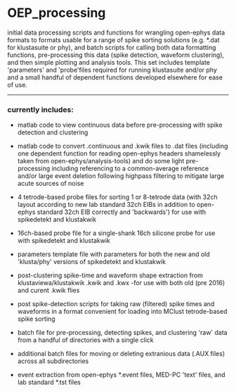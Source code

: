# OEP_processing #
initial data processing scripts and functions for wrangling open-ephys data formats to formats usable for a range of spike sorting solutions (e.g. *.dat for klustasuite or phy), and batch scripts for calling both data formatting functions, pre-processing this data (spike detection, waveform clustering), and then simple plotting and analysis tools.  This set includes template 'parameters' and 'probe'files required for running klustasuite and/or phy and a small handful of dependent functions developed elsewhere for ease of use.

---

### currently includes:

* matlab code to view continuous data before pre-processing with spike detection and clustering

* matlab code to convert .continuous and .kwik files to .dat files (including one dependent function for reading open-ephys headers shamelessly taken from open-ephys/analysis-tools) and do some light pre-processing including referencing to a common-average reference and/or large event deletion following highpass filtering to mitigate large acute sources of noise

* 4 tetrode-based probe files for sorting 1 or 8-tetrode data (with 32ch layout according to new lab standard 32ch EIBs in addition to open-ephys standard 32ch EIB correctly and 'backwards') for use with spikedetekt and klustakwik

* 16ch-based probe file for a single-shank 16ch silicone probe for use with spikedetekt and klustakwik

* parameters template file with parameters for both the new and old 'klusta/phy' versions of spikedetekt and klustakwik

* post-clustering spike-time and waveform shape extraction from klustaviewa/klustakwik .kwik and .kwx
	-for use with both old (pre 2016) and curent .kwik flies

* post spike-detection scripts for taking raw (filtered) spike times and waveforms in a format convenient for loading into MClust tetrode-based spike sorting

* batch file for pre-processing, detecting spikes, and clustering 'raw' data from a handful of directories with a single click 

* additional batch files for moving or deleting extranious data (.AUX files) across all subdirectories

* event extraction from open-ephys *.event files, MED-PC 'text' files, and lab standard *.tst files

